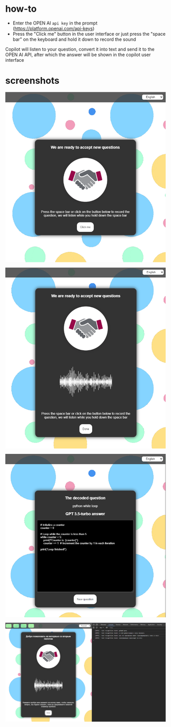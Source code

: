 # how-to

* Enter the OPEN AI `api key` in the prompt (https://platform.openai.com/api-keys)
* Press the "Click me" button in the user interface or just press the "space bar" on the keyboard and hold it down to record the sound

Copilot will listen to your question, convert it into text and send it to the OPEN AI API, after which the answer will be shown in the copilot user interface

# screenshots

![screenshot-1](./screenshots/1.png)

![screenshot-2](./screenshots/2.png)

![screenshot-3](./screenshots/3.png)

![screenshot-4](./screenshots/4.png)
